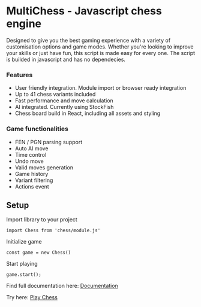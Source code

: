 # MultiChess - Javascript chess engine

Designed to give you the best gaming experience with a variety of customisation options and game modes. Whether you're looking to improve your skills or just have fun, this script is made easy for every one.
The script is builded in javascript and has no dependecies.

### Features
- User friendly integration. Module import or browser ready integration
- Up to 41 chess variants included
- Fast performance and move calculation
- AI integrated. Currently using StockFish
- Chess board build in React, including all assets and styling

### Game functionalities
  - FEN / PGN parsing support
  - Auto AI move
  - Time control
  - Undo move
  - Valid moves generation
  - Game history
  - Variant filtering
  - Actions event

## Setup
Import library to your project

    import Chess from 'chess/module.js'

Initialize game

    const game = new Chess()

Start playing

    game.start();




Find full documentation here: [Documentation](https://chess-nu-lyart.vercel.app/#/)

Try here: [Play Chess](https://chess-nu-lyart.vercel.app/#/play)
